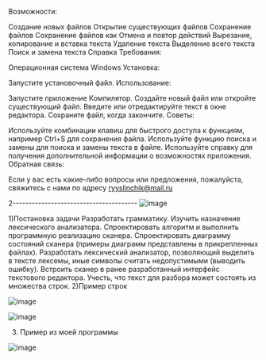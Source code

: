 
Возможности:

Создание новых файлов
Открытие существующих файлов
Сохранение файлов
Сохранение файлов как
Отмена и повтор действий
Вырезание, копирование и вставка текста
Удаление текста
Выделение всего текста
Поиск и замена текста
Справка
Требования:

Операционная система Windows
Установка:

Запустите установочный файл.
Использование:

Запустите приложение Компилятор.
Создайте новый файл или откройте существующий файл.
Введите или отредактируйте текст в окне редактора.
Сохраните файл, когда закончите.
Советы:

Используйте комбинации клавиш для быстрого доступа к функциям, например Ctrl+S для сохранения файла.
Используйте функцию поиска и замены для поиска и замены текста в файле.
Используйте справку для получения дополнительной информации о возможностях приложения.
Обратная связь:

Если у вас есть какие-либо вопросы или предложения, пожалуйста, свяжитесь с нами по адресу ryyslinchik@mail.ru






2---------------------------------------
![image](https://github.com/RYYSLIN/Lab1/assets/160394383/6f169ff5-ae3d-42df-8531-2e2a60ecf9a1)

1)Постановка задачи
Разработать грамматику.
Изучить назначение лексического анализатора. Спроектировать алгоритм и выполнить программную реализацию сканера.
Спроектировать диаграмму состояний сканера (примеры диаграмм представлены в прикрепленных файлах).
Разработать лексический анализатор, позволяющий выделить в тексте лексемы, иные символы считать недопустимыми (выводить ошибку).
Встроить сканер в ранее разработанный интерфейс текстового редактора. Учесть, что текст для разбора может состоять из множества строк.
2)Пример строк



![image](https://github.com/RYYSLIN/Lab1/assets/160394383/05a75c7a-5b33-4ecd-90b7-d8a0fb0ebf12)


![image](https://github.com/RYYSLIN/Lab1/assets/160394383/461fbc2f-4ecc-4360-938a-c8e27a5c3afa)

3) Пример из моей программы

 
 ![image](https://github.com/RYYSLIN/Lab1/assets/160394383/f1bf076b-b76b-43ba-80d4-afa790e2b418)

